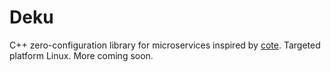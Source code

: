 # Deku

C++ zero-configuration library for microservices inspired by [cote](https://github.com/dashersw/cote). Targeted platform Linux. More coming soon.
